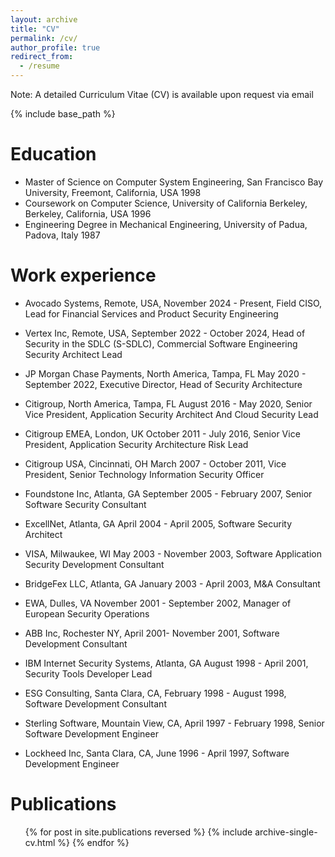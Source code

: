 ```yaml
---
layout: archive
title: "CV"
permalink: /cv/
author_profile: true
redirect_from:
  - /resume
---
```

Note: A detailed Curriculum Vitae (CV) is available upon request via email

{% include base_path %}

Education
======
* Master of Science on Computer System Engineering, San Francisco Bay University, Freemont, California, USA 1998
* Coursework on Computer Science, University of California Berkeley, Berkeley, California, USA 1996
* Engineering Degree in Mechanical Engineering, University of Padua, Padova, Italy 1987

Work experience
======
* Avocado Systems, Remote, USA, November 2024 - Present, Field CISO, Lead for Financial Services and Product Security Engineering

* Vertex Inc, Remote, USA, September 2022 - October 2024, Head of Security in the SDLC (S-SDLC), Commercial Software Engineering Security Architect Lead

* JP Morgan Chase Payments, North America, Tampa, FL 	May 2020 - September 2022, Executive Director, Head of Security Architecture

* Citigroup, North America, Tampa, FL 	August 2016 - May 2020, Senior Vice President, Application Security Architect And Cloud Security Lead

* Citigroup EMEA, London, UK 	October 2011 - July 2016, Senior Vice President, Application Security Architecture Risk Lead 

* Citigroup USA, Cincinnati, OH 	March 2007 - October 2011, Vice President, Senior Technology Information Security Officer

* Foundstone Inc, Atlanta, GA September 2005 - February 2007, Senior Software Security Consultant

* ExcellNet, Atlanta, GA April 2004 - April 2005, Software Security Architect

* VISA, Milwaukee, WI May 2003 - November 2003, Software Application Security Development Consultant

* BridgeFex LLC, Atlanta, GA January 2003 - April 2003, M&A Consultant

* EWA, Dulles, VA November 2001 - September 2002, Manager of European Security Operations

* ABB Inc, Rochester NY, April 2001- November 2001, Software Development Consultant

* IBM Internet Security Systems, Atlanta, GA August 1998 - April 2001, Security Tools Developer Lead

* ESG Consulting, Santa Clara, CA, February 1998 - August 1998, Software Development Consultant

* Sterling Software, Mountain View, CA, April 1997 - February 1998, Senior Software Development Engineer

* Lockheed Inc, Santa Clara, CA, June 1996 - April 1997, Software Development Engineer
  

Publications
======
  <ul>{% for post in site.publications reversed %}
    {% include archive-single-cv.html %}
  {% endfor %}</ul>


